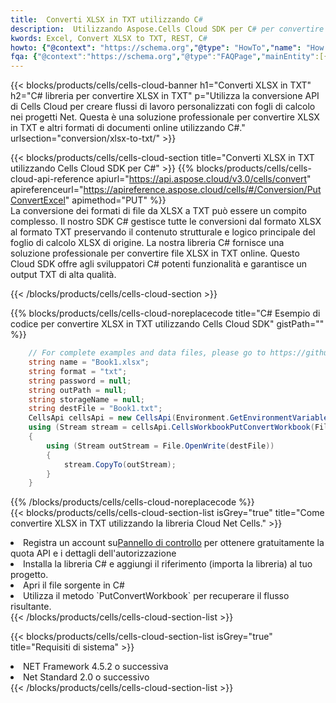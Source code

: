 ```yaml
---
title:  Converti XLSX in TXT utilizzando C#
description:  Utilizzando Aspose.Cells Cloud SDK per C# per convertire un file in formato XLSX in un file in formato TXT.
kwords: Excel, Convert XLSX to TXT, REST, C#
howto: {"@context": "https://schema.org","@type": "HowTo","name": "How to convert XLSX to TXT using the Cells Cloud Net library.","description": "How to convert XLSX to TXT using the Cells Cloud Net library.","image": {"@type": "ImageObject"},"url": "/net/conversion/xlsx-to-txt/","step": [{ "@type": "HowToStep","name": "How to convert XLSX to TXT using the Cells Cloud Net library. step 1", "image": {"@type": "ImageObject",},"url": "/net/conversion/xlsx-to-txt/","text": "Register an account at <a href='https://dashboard.aspose.cloud/'>Dashboard</a> to get free API quota & authorization details",},{ "@type": "HowToStep","name": "How to convert XLSX to TXT using the Cells Cloud Net library. step 1", "image": {"@type": "ImageObject",},"url": "/net/conversion/xlsx-to-txt/","text": "Install C# library and add the reference (import the library) to your project.",},{ "@type": "HowToStep","name": "How to convert XLSX to TXT using the Cells Cloud Net library. step 1", "image": {"@type": "ImageObject",},"url": "/net/conversion/xlsx-to-txt/","text": "Open the source file in C#",},{ "@type": "HowToStep","name": "How to convert XLSX to TXT using the Cells Cloud Net library. step 1", "image": {"@type": "ImageObject",},"url": "/net/conversion/xlsx-to-txt/","text": "Use the `PutConvertWorkbook` method to retrieve the resulting stream.",}, ],"supply": {"@type": "HowToSupply","name": "document"},"tool": [{"@type": "HowToTool","name": "Visual Studio, Visual Studio Code, Rider "},{"@type": "HowToTool","name": "Aspose Cells"}],"totalTime": "PT6M"}
fqa: {"@context":"https://schema.org","@type":"FAQPage","mainEntity":[{"@type":"Question","name":"Why convert file formats in C# using REST API?","acceptedAnswer":{"@type":"Answer","text":"Documents are encoded in many ways, and some files may be incompatible with the software you use. To open and read such files, just convert them to appropriate file formats.<br/><ol><li>Install .NET SDK and add the reference (import the library) to your project.</li><li>Open the source file in C# using REST API.</li><li>Call the PutConvertWorkbookRequest() method, passing an output filename with required extension.</li><li>Get the result of conversion as a separate file.</li></ol>"}},{"@type":"Question","name":"What file formats can I convert with your C# library?","acceptedAnswer":{"@type":"Answer","text":"We support a variety of file formats for conversion using .NET library, including XLSX, Excel, xls , PDF, CSV, HTML, Markdown, XML, PNG, JPG, TIFF, Json, TXT and many more."}},{"@type":"Question","name":"What is the maximum allowed file size for conversion using this .NET library?","acceptedAnswer":{"@type":"Answer","text":"There are no file size limits for format conversions using .NET library."}}]}
---
```

{{< blocks/products/cells/cells-cloud-banner h1="Converti XLSX in TXT" h2="C# libreria per convertire XLSX in TXT" p="Utilizza la conversione API di Cells Cloud per creare flussi di lavoro personalizzati con fogli di calcolo nei progetti Net. Questa è una soluzione professionale per convertire XLSX in TXT e altri formati di documenti online utilizzando C#." urlsection="conversion/xlsx-to-txt/" >}}

{{< blocks/products/cells/cells-cloud-section title="Converti XLSX in TXT utilizzando Cells Cloud SDK per C#" >}}
{{% blocks/products/cells/cells-cloud-api-reference apiurl="https://api.aspose.cloud/v3.0/cells/convert" apireferenceurl="https://apireference.aspose.cloud/cells/#/Conversion/PutConvertExcel" apimethod="PUT" %}}
<br/>
La conversione dei formati di file da XLSX a TXT può essere un compito complesso. Il nostro SDK C# gestisce tutte le conversioni dal formato XLSX al formato TXT preservando il contenuto strutturale e logico principale del foglio di calcolo XLSX di origine. La nostra libreria C# fornisce una soluzione professionale per convertire file XLSX in TXT online. Questo Cloud SDK offre agli sviluppatori C# potenti funzionalità e garantisce un output TXT di alta qualità.

{{< /blocks/products/cells/cells-cloud-section >}}

{{% blocks/products/cells/cells-cloud-noreplacecode title="C# Esempio di codice per convertire XLSX in TXT utilizzando Cells Cloud SDK" gistPath="" %}}
 
```cs
    // For complete examples and data files, please go to https://github.com/aspose-cells-cloud/aspose-cells-cloud-dotnet/
    string name = "Book1.xlsx";
    string format = "txt";
    string password = null;
    string outPath = null;
    string storageName = null;
    string destFile = "Book1.txt";
    CellsApi cellsApi = new CellsApi(Environment.GetEnvironmentVariable("ProductClientId"), Environment.GetEnvironmentVariable("ProductClientSecret"));
    using (Stream stream = cellsApi.CellsWorkbookPutConvertWorkbook(File.OpenRead(name), format, password, outPath, storageName))
    {
        using (Stream outStream = File.OpenWrite(destFile))
        {
            stream.CopyTo(outStream);
        }
    }
```
 
{{% /blocks/products/cells/cells-cloud-noreplacecode %}}
<br/>
{{< blocks/products/cells/cells-cloud-section-list isGrey="true" title="Come convertire XLSX in TXT utilizzando la libreria Cloud Net Cells." >}}
<li> Registra un account su<a href="https://dashboard.aspose.cloud/">Pannello di controllo</a> per ottenere gratuitamente la quota API e i dettagli dell'autorizzazione</li>
<li>Installa la libreria C# e aggiungi il riferimento (importa la libreria) al tuo progetto.</li>
<li>Apri il file sorgente in C#</li>
<li>Utilizza il metodo `PutConvertWorkbook` per recuperare il flusso risultante.</li>
{{< /blocks/products/cells/cells-cloud-section-list >}}

{{< blocks/products/cells/cells-cloud-section-list isGrey="true" title="Requisiti di sistema" >}}
<li>NET Framework 4.5.2 o successiva</li>
<li>Net Standard 2.0 o successivo</li>
{{< /blocks/products/cells/cells-cloud-section-list >}}
